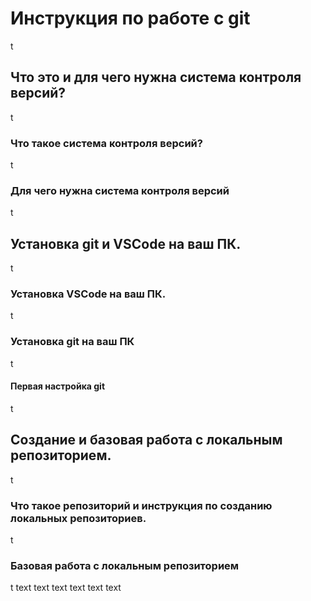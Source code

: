# Инструкция по работе с git
t
## Что это и для чего нужна система контроля версий?
t
### Что такое система контроля версий?
t
### Для чего нужна система контроля версий
t
## Установка git и VSCode на ваш ПК.
t
### Установка VSCode на ваш ПК.
t
### Установка git на ваш ПК
t
#### Первая настройка git
t
## Создание и базовая работа с локальным репозиторием.
t
### Что такое репозиторий и инструкция по созданию локальных репозиториев.
t
### Базовая работа с локальным репозиторием
t
text
text
text
text
text
text